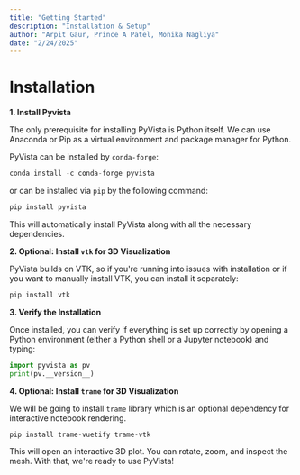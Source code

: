 ```yaml
---
title: "Getting Started"
description: "Installation & Setup"
author: "Arpit Gaur, Prince A Patel, Monika Nagliya"
date: "2/24/2025"
---
```


# Installation

**1. Install Pyvista**

The only prerequisite for installing PyVista is Python itself. We can use Anaconda or Pip as a virtual environment and package manager for Python.

PyVista can be installed by `conda-forge`:
```python
conda install -c conda-forge pyvista
```
or can be installed via `pip` by the following command:
```python
pip install pyvista
```
This will automatically install PyVista along with all the necessary dependencies.

**2. Optional: Install `vtk` for 3D Visualization**

PyVista builds on VTK, so if you're running into issues with installation or if you want to manually install VTK, you can install it separately:
```python
pip install vtk
```

**3. Verify the Installation**

Once installed, you can verify if everything is set up correctly by opening a Python environment (either a Python shell or a Jupyter notebook) and typing:
```python
import pyvista as pv
print(pv.__version__)
```

**4. Optional: Install `trame` for 3D Visualization**

We will be going to install `trame` library which is an optional dependency for interactive notebook rendering.
```python
pip install trame-vuetify trame-vtk
```

This will open an interactive 3D plot. You can rotate, zoom, and inspect the mesh.
With that, we're ready to use PyVista!